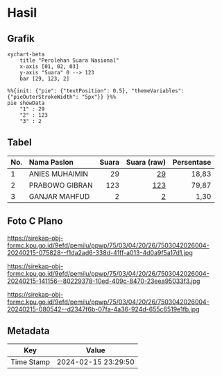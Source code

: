 # Hasil

## Grafik

```mermaid
xychart-beta
    title "Perolehan Suara Nasional"
    x-axis [01, 02, 03]
    y-axis "Suara" 0 --> 123
    bar [29, 123, 2]
```

```mermaid
%%{init: {"pie": {"textPosition": 0.5}, "themeVariables": {"pieOuterStrokeWidth": "5px"}} }%%
pie showData
    "1" : 29
    "2" : 123
    "3" : 2
```

## Tabel

| No. | Nama Paslon    | Suara | Suara (raw) | Persentase |
|:--- |:-------------- | -----:| -----------:| ----------:|
| 1   | ANIES MUHAIMIN | 29    | [29][p-1]   | 18,83      |
| 2   | PRABOWO GIBRAN | 123   | [123][p-2]  | 79,87      |
| 3   | GANJAR MAHFUD  | 2     | [2][p-3]    | 1,30       |


[p-1]: https://github.com/gigit-pemilu/pemilu-2024/blob/main/pilpres/hitung-suara/sub/75-gorontalo/sub/03-bone-bolango/sub/04-bonepantai/sub/2026-tihu/sub/004-tps/sub/paslon-1.txt
[p-2]: https://github.com/gigit-pemilu/pemilu-2024/blob/main/pilpres/hitung-suara/sub/75-gorontalo/sub/03-bone-bolango/sub/04-bonepantai/sub/2026-tihu/sub/004-tps/sub/paslon-2.txt
[p-3]: https://github.com/gigit-pemilu/pemilu-2024/blob/main/pilpres/hitung-suara/sub/75-gorontalo/sub/03-bone-bolango/sub/04-bonepantai/sub/2026-tihu/sub/004-tps/sub/paslon-3.txt

## Foto C Plano

https://sirekap-obj-formc.kpu.go.id/9efd/pemilu/ppwp/75/03/04/20/26/7503042026004-20240215-075828--f1da2ad6-338d-41ff-a013-4d0a9f5a17d1.jpg

https://sirekap-obj-formc.kpu.go.id/9efd/pemilu/ppwp/75/03/04/20/26/7503042026004-20240215-141156--80229378-10ed-409c-8470-23eea95033f3.jpg

https://sirekap-obj-formc.kpu.go.id/9efd/pemilu/ppwp/75/03/04/20/26/7503042026004-20240215-080542--d2347f6b-07fa-4a36-924d-655c6519e1fb.jpg


## Metadata

| Key        | Value               |
| ---------- | ------------------- |
| Time Stamp | 2024-02-15 23:29:50 |



